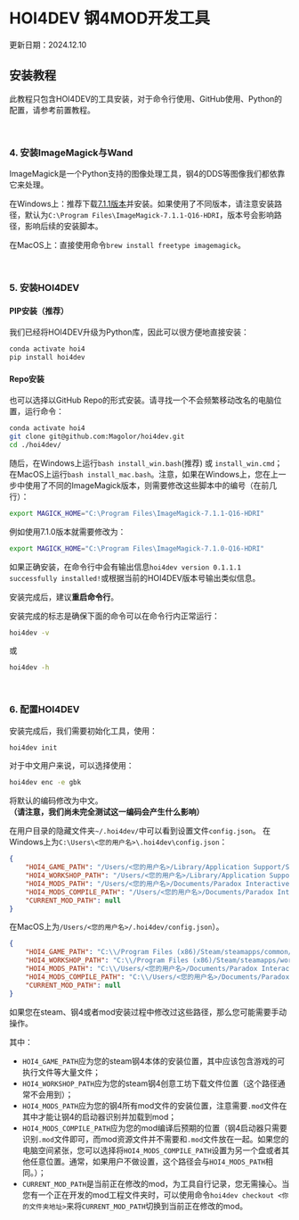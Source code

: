 # HOI4DEV 钢4MOD开发工具

更新日期：2024.12.10

## 安装教程

此教程只包含HOI4DEV的工具安装，对于命令行使用、GitHub使用、Python的配置，请参考前置教程。

<br/>

### 4. 安装ImageMagick与Wand

ImageMagick是一个Python支持的图像处理工具，钢4的DDS等图像我们都依靠它来处理。

在Windows上：推荐下载[7.1.1版本](https://imagemagick.org/archive/binaries/ImageMagick-7.1.1-41-Q16-HDRI-x64-dll.exe)并安装。如果使用了不同版本，请注意安装路径，默认为`C:\Program Files\ImageMagick-7.1.1-Q16-HDRI`，版本号会影响路径，影响后续的安装脚本。

在MacOS上：直接使用命令`brew install freetype imagemagick`。

<br/>

### 5. 安装HOI4DEV

#### PIP安装（推荐）

我们已经将HOI4DEV升级为Python库，因此可以很方便地直接安装：
```bash
conda activate hoi4
pip install hoi4dev
```

#### Repo安装

也可以选择以GitHub Repo的形式安装。请寻找一个不会频繁移动改名的电脑位置，运行命令：

```bash
conda activate hoi4
git clone git@github.com:Magolor/hoi4dev.git
cd ./hoi4dev/
```

随后，在Windows上运行`bash install_win.bash`(推荐) 或 `install_win.cmd`；在MacOS上运行`bash install_mac.bash`。注意，如果在Windows上，您在上一步中使用了不同的ImageMagick版本，则需要修改这些脚本中的编号（在前几行）：
```bash
export MAGICK_HOME="C:\Program Files\ImageMagick-7.1.1-Q16-HDRI"
```

例如使用7.1.0版本就需要修改为：
```bash
export MAGICK_HOME="C:\Program Files\ImageMagick-7.1.0-Q16-HDRI"
```

如果正确安装，在命令行中会有输出信息`hoi4dev version 0.1.1.1 successfully installed!`或根据当前的HOI4DEV版本号输出类似信息。

安装完成后，建议**重启命令行**。

安装完成的标志是确保下面的命令可以在命令行内正常运行：
```bash
hoi4dev -v
```
或
```bash
hoi4dev -h
```

<br/>

### 6. 配置HOI4DEV

安装完成后，我们需要初始化工具，使用：
```bash
hoi4dev init
```

对于中文用户来说，可以选择使用：
```bash
hoi4dev enc -e gbk
```
将默认的编码修改为中文。**（请注意，我们尚未完全测试这一编码会产生什么影响）**

在用户目录的隐藏文件夹`~/.hoi4dev/`中可以看到设置文件`config.json`。
在Windows上为`C:\Users\<您的用户名>\.hoi4dev\config.json`：
```json
{
    "HOI4_GAME_PATH": "/Users/<您的用户名>/Library/Application Support/Steam/steamapps/common/Hearts of Iron IV/",
    "HOI4_WORKSHOP_PATH": "/Users/<您的用户名>/Library/Application Support/Steam/steamapps/workshop/content/394360/",
    "HOI4_MODS_PATH": "/Users/<您的用户名>/Documents/Paradox Interactive/Hearts of Iron IV/mod/",
    "HOI4_MODS_COMPILE_PATH": "/Users/<您的用户名>/Documents/Paradox Interactive/Hearts of Iron IV/mod/",
    "CURRENT_MOD_PATH": null
}
```

在MacOS上为`/Users/<您的用户名>/.hoi4dev/config.json`）。
```json
{
    "HOI4_GAME_PATH": "C:\\/Program Files (x86)/Steam/steamapps/common/Hearts of Iron IV/",
    "HOI4_WORKSHOP_PATH": "C:\\/Program Files (x86)/Steam/steamapps/workshop/content/394360/",
    "HOI4_MODS_PATH": "C:\\/Users/<您的用户名>/Documents/Paradox Interactive/Hearts of Iron IV/mod/",
    "HOI4_MODS_COMPILE_PATH": "C:\\/Users/<您的用户名>/Documents/Paradox Interactive/Hearts of Iron IV/mod/",
    "CURRENT_MOD_PATH": null
}
```

如果您在steam、钢4或者mod安装过程中修改过这些路径，那么您可能需要手动操作。

其中：
- `HOI4_GAME_PATH`应为您的steam钢4本体的安装位置，其中应该包含游戏的可执行文件等大量文件；
- `HOI4_WORKSHOP_PATH`应为您的steam钢4创意工坊下载文件位置（这个路径通常不会用到）；
- `HOI4_MODS_PATH`应为您的钢4所有mod文件的安装位置，注意需要`.mod`文件在其中才能让钢4的启动器识别并加载到mod；
- `HOI4_MODS_COMPILE_PATH`应为您的mod编译后预期的位置（钢4启动器只需要识别`.mod`文件即可，而mod资源文件并不需要和`.mod`文件放在一起。如果您的电脑空间紧张，您可以选择将`HOI4_MODS_COMPILE_PATH`设置为另一个盘或者其他任意位置。通常，如果用户不做设置，这个路径会与`HOI4_MODS_PATH`相同。）；
- `CURRENT_MOD_PATH`是当前正在修改的mod，为工具自行记录，您无需操心。当您有一个正在开发的mod工程文件夹时，可以使用命令`hoi4dev checkout <你的文件夹地址>`来将`CURRENT_MOD_PATH`切换到当前正在修改的mod。